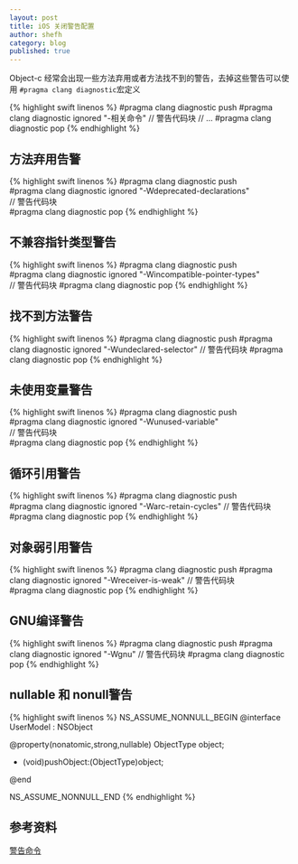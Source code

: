 ```yaml
---
layout: post
title: iOS 关闭警告配置
author: shefh
category: blog
published: true
---
```


Object-c 经常会出现一些方法弃用或者方法找不到的警告，去掉这些警告可以使用 <code>#pragma clang diagnostic</code>宏定义

{% highlight swift linenos %}
#pragma clang diagnostic push
#pragma clang diagnostic ignored "-相关命令"
// 警告代码块
// ...
#pragma clang diagnostic pop
{% endhighlight %}

## 方法弃用告警
{% highlight swift linenos %}
#pragma clang diagnostic push  
#pragma clang diagnostic ignored "-Wdeprecated-declarations"      
// 警告代码块  
#pragma clang diagnostic pop
{% endhighlight %}

## 不兼容指针类型警告

{% highlight swift linenos %}
#pragma clang diagnostic push   
#pragma clang diagnostic ignored "-Wincompatible-pointer-types"  
// 警告代码块
#pragma clang diagnostic pop
{% endhighlight %}

## 找不到方法警告
{% highlight swift linenos %}
#pragma clang diagnostic push
#pragma clang diagnostic ignored "-Wundeclared-selector"
// 警告代码块
#pragma clang diagnostic pop
{% endhighlight %}

## 未使用变量警告

{% highlight swift linenos %}
#pragma clang diagnostic push   
#pragma clang diagnostic ignored "-Wunused-variable"  
// 警告代码块  
#pragma clang diagnostic pop
{% endhighlight %}


## 循环引用警告

{% highlight swift linenos %}
#pragma clang diagnostic push  
#pragma clang diagnostic ignored "-Warc-retain-cycles" 
// 警告代码块  
#pragma clang diagnostic pop
{% endhighlight %}

## 对象弱引用警告

{% highlight swift linenos %}
#pragma clang diagnostic push
#pragma clang diagnostic ignored "-Wreceiver-is-weak"
// 警告代码块  
#pragma clang diagnostic pop
{% endhighlight %}

## GNU编译警告
{% highlight swift linenos %}
#pragma clang diagnostic push
#pragma clang diagnostic ignored "-Wgnu"
 // 警告代码块 
#pragma clang diagnostic pop
{% endhighlight %}

## nullable 和 nonull警告
{% highlight swift linenos %}
NS_ASSUME_NONNULL_BEGIN
@interface UserModel<ObjectType> : NSObject

@property(nonatomic,strong,nullable) ObjectType object;
- (void)pushObject:(ObjectType)object;

@end

NS_ASSUME_NONNULL_END
{% endhighlight %}

## 参考资料
[警告命令](http://fuckingclangwarnings.com/)

